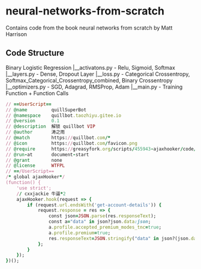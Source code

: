 # neural-networks-from-scratch
Contains code from the book neural networks from scratch by Matt Harrison
## Code Structure
Binary Logistic Regression
    |__activatons.py - Relu, Sigmoid, Softmax
    |__layers.py - Dense, Dropout Layer
    |__loss.py - Categorical Crossentropy, Softmax_Categorical_Crossentropy_combined, Binary Crossentropy
   |__optimizers.py - SGD, Adagrad, RMSProp, Adam
   |__main.py - Training Function + Function Calls


```ruby
// ==UserScript==
// @name         quillSuperBot
// @namespace    quillbot.taozhiyu.gitee.io
// @version      0.1
// @description  解锁 quillbot VIP
// @author       涛之雨
// @match        https://quillbot.com/*
// @icon         https://quillbot.com/favicon.png
// @require      https://greasyfork.org/scripts/455943-ajaxhooker/code/ajaxHooker.js?version=1124435
// @run-at       document-start
// @grant        none
// @license      WTFPL
// ==/UserScript==
/* global ajaxHooker*/
(function() {
    'use strict';
    // cxxjackie 牛逼*2
    ajaxHooker.hook(request => {
        if (request.url.endsWith('get-account-details')) {
            request.response = res => {
                const json=JSON.parse(res.responseText);
                const a="data" in json?json.data:json;
                a.profile.accepted_premium_modes_tnc=true;
                a.profile.premium=true;
                res.responseText=JSON.stringify("data" in json?(json.data=a,json):a);
            };
        }
    });
})();
```